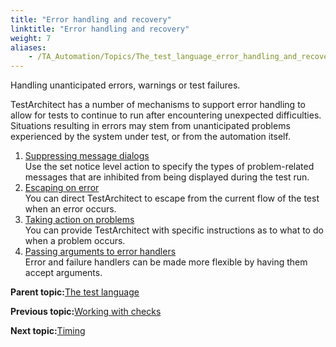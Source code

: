 ```yaml
--- 
title: "Error handling and recovery"
linktitle: "Error handling and recovery"
weight: 7
aliases: 
    - /TA_Automation/Topics/The_test_language_error_handling_and_recovery.html
---
```


Handling unanticipated errors, warnings or test failures.

TestArchitect has a number of mechanisms to support error handling to allow for tests to continue to run after encountering unexpected difficulties. Situations resulting in errors may stem from unanticipated problems experienced by the system under test, or from the automation itself.

1.  [Suppressing message dialogs](/TA_Automation/Topics/error_handling_suppress_messages.html)  
Use the set notice level action to specify the types of problem-related messages that are inhibited from being displayed during the test run.
2.  [Escaping on error](/TA_Automation/Topics/error_handling_escapes.html)  
You can direct TestArchitect to escape from the current flow of the test when an error occurs.
3.  [Taking action on problems](/TA_Automation/Topics/error_handling_taking_action.html)  
You can provide TestArchitect with specific instructions as to what to do when a problem occurs.
4.  [Passing arguments to error handlers](/TA_Automation/Topics/error_handling_passing_args.html)  
Error and failure handlers can be made more flexible by having them accept arguments.

**Parent topic:**[The test language](/TA_Automation/Topics/The_test_language.html)

**Previous topic:**[Working with checks](/TA_Automation/Topics/Automation_model_working_with_checks.html)

**Next topic:**[Timing](/TA_Automation/Topics/Automation_practices_Timing.html)

